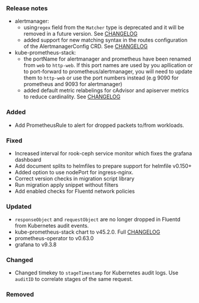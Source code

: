 ### Release notes

- alertmanager:
  - using`regex` field from the `Matcher` type is deprecated and it will be removed in a future version. See [CHANGELOG](https://github.com/prometheus-operator/prometheus-operator/blob/main/CHANGELOG.md#0570--2022-06-02)
  - added support for new matching syntax in the routes configuration of the AlertmanagerConfig CRD. See [CHANGELOG](https://github.com/prometheus-operator/prometheus-operator/blob/main/CHANGELOG.md#0530--2021-12-16)
- kube-prometheus-stack:
  - the portName for alertmanager and prometheus have been renamed from `web` to `http-web`. If this port names are used by you apllication or to port-forward to prometheus/alertmanager, you will need to update them to `http-web` or use the port numbers instead (e.g 9090 for prometheus and 9093 for alertmanager)
  - added default metric relabelings for cAdvisor and apiserver metrics to reduce cardinality. See [CHANGELOG](https://github.com/prometheus-community/helm-charts/tree/main/charts/kube-prometheus-stack#from-36x-to-37x)

### Added

- Add PrometheusRule to alert for dropped packets to/from workloads.

### Fixed

- Increased interval for rook-ceph service monitor which fixes the grafana dashboard
- Add document splits to helmfiles to prepare support for helmfile v0.150+
- Added option to use nodePort for ingress-nginx.
- Correct version checks in migration script library
- Run migration apply snippet without filters
- Add enabled checks for Fluentd network policies

### Updated

- `responseObject` and `requestObject` are no longer dropped in Fluentd from Kubernetes audit events.
- kube-prometheus-stack chart to v45.2.0. Full [CHANGELOG](https://github.com/prometheus-community/helm-charts/tree/main/charts/kube-prometheus-stack#from-44x-to-45x)
- prometheus-operator to v0.63.0
- grafana to v9.3.8

### Changed
- Changed timekey to `stageTimestamp` for Kubernetes audit logs. Use `auditID` to correlate stages of the same request.

### Removed
